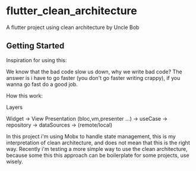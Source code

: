 # flutter_clean_architecture

A flutter project using clean architecture by Uncle Bob

## Getting Started

Inspiration for using this:

We know that the bad code slow us down, why we write bad code? The 
answer is i have to go faster (you don't go faster writing crappy), 
if you wanna go fast do a good job.

How this work:

Layers

Widget -> View Presentation (bloc,vm,presenter ...) -> useCase 
-> repository -> dataSources -> (remote/local)

In this project i'm using Mobx to handle state management, this is my interpretation of clean
architecture, and does not mean that this is the right way. Recently i'm testing a more simple way
to use the clean architecture, because some this this approach can be boilerplate for some projects,
use wisely.
